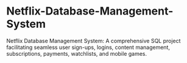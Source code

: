 # Netflix-Database-Management-System
Netflix Database Management System: A comprehensive SQL project facilitating seamless user sign-ups, logins, content management, subscriptions, payments, watchlists, and mobile games.

